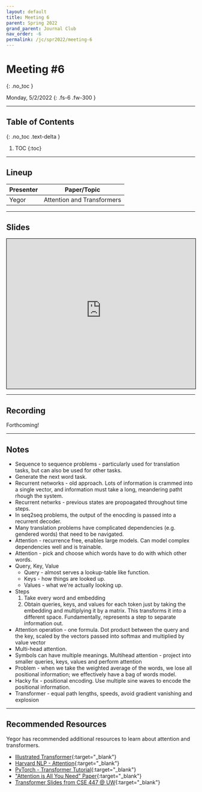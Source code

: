 ```yaml
---
layout: default
title: Meeting 6
parent: Spring 2022
grand_parent: Journal Club
nav_order: -6
permalink: /jc/spr2022/meeting-6
---
```


# Meeting #6
{: .no_toc }

Monday, 5/2/2022
{: .fs-6 .fw-300 }

---

## Table of Contents
{: .no_toc .text-delta }

1. TOC
{:toc}

---


## Lineup

| Presenter | Paper/Topic |
| --- | --- |
| Yegor | Attention and Transformers |

---

## Slides

<iframe src="https://interactive-intelligence.github.io/files/Attention_Transformers%20JC.pdf" width="100%" height="400" style="border:1px solid black;"></iframe>

---

## Recording
Forthcoming!

---

## Notes
- Sequence to sequence problems - particularly used for translation tasks, but can also be used for other tasks. 
- Generate the next word task.
- Recurrent networks - old approach. Lots of information is crammed into a single vector, and information must take a long, meandering patht rhough the system.
- Recurrent netwrks - previous states are propoagated throughout time steps. 
- In seq2seq problems, the output of the enocding is passed into a recurrent decoder.
- Many translation problems have complicated dependencies (e.g. gendered words) that need to be navigated.
- Attention - recurrence free, enables large models. Can model complex dependencies well and is trainable.
- Attention - pick and choose which words have to do with which other words.
- Query, Key, Value
  - Query - almost serves a lookup-table like function.
  - Keys - how things are looked up.
  - Values - what we're actually looking up.
- Steps
  1. Take every word and embedding
  2. Obtain queries, keys, and values for each token just by taking the embedding and multiplying it by a matrix. This transforms it into a different space. Fundamentally, represents a step to separate information out.
- Attention operation - one formula. Dot product between the query and the key, scaled by the vectors passed into softmax and multiplied by value vector
- Multi-head attention. 
- Symbols can have multiple meanings. Multihead attention - project into smaller queries, keys, values and perform attention
- Problem - when we take the weighted average of the words, we lose all positional information; we effectively have a bag of words model.
- Hacky fix - positional encoding. Use multiple sine waves to encode the positional information.
- Transformer - equal path lengths, speeds, avoid gradient vanishing and explosion

---

## Recommended Resources
Yegor has recommended additional resources to learn about attention and transformers.

- [Illustrated Transformer](https://jalammar.github.io/illustrated-transformer/){:target="_blank"}
- [Harvard NLP - Attention](https://nlp.seas.harvard.edu/2018/04/03/attention.html){:target="_blank"}
- [PyTorch - Transformer Tutorial](https://pytorch.org/tutorials/beginner/transformer_tutorial.html){:target="_blank"}
- ["Attention is All You Need" Paper](https://arxiv.org/pdf/1706.03762.pdf){:target="_blank"}
- [Transformer Slides from CSE 447 @ UW](https://courses.cs.washington.edu/courses/cse447/22sp/assets/slides/lec13.pdf){:target="_blank"}














